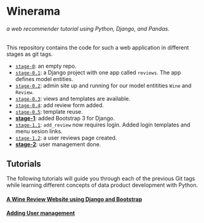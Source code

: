 # Winerama  
###### a web recommender tutorial using Python, Django, and Pandas.  

This repository contains the code for such a web application in different stages as git tags.  

- [`stage-0`](https://github.com/jadianes/winerama-recommender-tutorial/tree/stage-0): an empty repo.  
- [`stage-0.1`](https://github.com/jadianes/winerama-recommender-tutorial/tree/stage-0.1): a Django project with one app called `reviews`. The app defines model entities.  
- [`stage-0.2`](https://github.com/jadianes/winerama-recommender-tutorial/tree/stage-0.2): admin site up and running for our model entitities `Wine` and `Review`.  
- [`stage-0.3`](https://github.com/jadianes/winerama-recommender-tutorial/tree/stage-0.3): views and templates are available.  
- [`stage-0.4`](https://github.com/jadianes/winerama-recommender-tutorial/tree/stage-0.4): add review form added.  
- [`stage-0.5`](https://github.com/jadianes/winerama-recommender-tutorial/tree/stage-0.5): template reuse.  
- [**stage-1**](https://github.com/jadianes/winerama-recommender-tutorial/tree/stage-1): added Bootstrap 3 for Django.  
- [`stage-1.1`](https://github.com/jadianes/winerama-recommender-tutorial/tree/stage-1.1): `add_review` now requires login. Added login templates and menu sesion links.   
- [`stage-1.2`](https://github.com/jadianes/winerama-recommender-tutorial/tree/stage-1.1): a user reviews page created.  
- [**stage-2**](https://github.com/jadianes/winerama-recommender-tutorial/tree/stage-2): user management done.  

## Tutorials  

The following tutorials will guide you through each of the previous Git tags while learning different 
concepts of data product development with Python.  

#### [A Wine Review Website using Django and Bootstrap](https://github.com/jadianes/winerama-recommender-tutorial/blob/master/tutorials/tutorial_1.md)  

#### [Adding User management](https://github.com/jadianes/winerama-recommender-tutorial/blob/master/tutorials/tutorial_2.md)  
